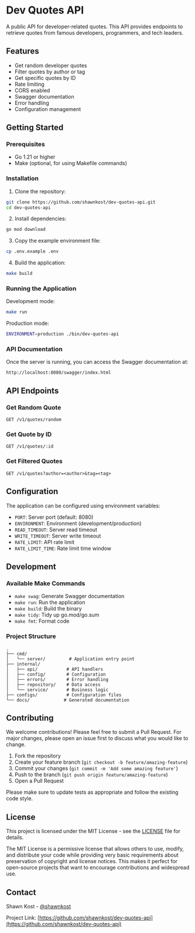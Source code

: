 # Dev Quotes API

A public API for developer-related quotes. This API provides endpoints to retrieve quotes from famous developers, programmers, and tech leaders.

## Features

- Get random developer quotes
- Filter quotes by author or tag
- Get specific quotes by ID
- Rate limiting
- CORS enabled
- Swagger documentation
- Error handling
- Configuration management

## Getting Started

### Prerequisites

- Go 1.21 or higher
- Make (optional, for using Makefile commands)

### Installation

1. Clone the repository:

```bash
git clone https://github.com/shawnkost/dev-quotes-api.git
cd dev-quotes-api
```

2. Install dependencies:

```bash
go mod download
```

3. Copy the example environment file:

```bash
cp .env.example .env
```

4. Build the application:

```bash
make build
```

### Running the Application

Development mode:

```bash
make run
```

Production mode:

```bash
ENVIRONMENT=production ./bin/dev-quotes-api
```

### API Documentation

Once the server is running, you can access the Swagger documentation at:

```
http://localhost:8080/swagger/index.html
```

## API Endpoints

### Get Random Quote

```
GET /v1/quotes/random
```

### Get Quote by ID

```
GET /v1/quotes/:id
```

### Get Filtered Quotes

```
GET /v1/quotes?author=<author>&tag=<tag>
```

## Configuration

The application can be configured using environment variables:

- `PORT`: Server port (default: 8080)
- `ENVIRONMENT`: Environment (development/production)
- `READ_TIMEOUT`: Server read timeout
- `WRITE_TIMEOUT`: Server write timeout
- `RATE_LIMIT`: API rate limit
- `RATE_LIMIT_TIME`: Rate limit time window

## Development

### Available Make Commands

- `make swag`: Generate Swagger documentation
- `make run`: Run the application
- `make build`: Build the binary
- `make tidy`: Tidy up go.mod/go.sum
- `make fmt`: Format code

### Project Structure

```
.
├── cmd/
│   └── server/         # Application entry point
├── internal/
│   ├── api/           # API handlers
│   ├── config/        # Configuration
│   ├── errors/        # Error handling
│   ├── repository/    # Data access
│   └── service/       # Business logic
├── configs/           # Configuration files
└── docs/             # Generated documentation
```

## Contributing

We welcome contributions! Please feel free to submit a Pull Request. For major changes, please open an issue first to discuss what you would like to change.

1. Fork the repository
2. Create your feature branch (`git checkout -b feature/amazing-feature`)
3. Commit your changes (`git commit -m 'Add some amazing feature'`)
4. Push to the branch (`git push origin feature/amazing-feature`)
5. Open a Pull Request

Please make sure to update tests as appropriate and follow the existing code style.

## License

This project is licensed under the MIT License - see the [LICENSE](LICENSE) file for details.

The MIT License is a permissive license that allows others to use, modify, and distribute your code while providing very basic requirements about preservation of copyright and license notices. This makes it perfect for open-source projects that want to encourage contributions and widespread use.

## Contact

Shawn Kost - [@shawnkost](https://github.com/shawnkost)

Project Link: [https://github.com/shawnkost/dev-quotes-api](https://github.com/shawnkost/dev-quotes-api)
